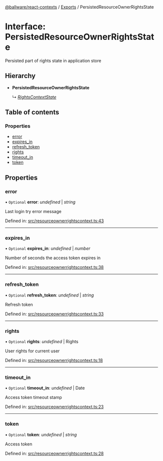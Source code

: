 [@ballware/react-contexts](../README.md) / [Exports](../modules.md) / PersistedResourceOwnerRightsState

# Interface: PersistedResourceOwnerRightsState

Persisted part of rights state in application store

## Hierarchy

* **PersistedResourceOwnerRightsState**

  ↳ [*RightsContextState*](rightscontextstate.md)

## Table of contents

### Properties

- [error](persistedresourceownerrightsstate.md#error)
- [expires\_in](persistedresourceownerrightsstate.md#expires_in)
- [refresh\_token](persistedresourceownerrightsstate.md#refresh_token)
- [rights](persistedresourceownerrightsstate.md#rights)
- [timeout\_in](persistedresourceownerrightsstate.md#timeout_in)
- [token](persistedresourceownerrightsstate.md#token)

## Properties

### error

• `Optional` **error**: *undefined* \| *string*

Last login try error message

Defined in: [src/resourceownerrightscontext.ts:43](https://github.com/frankball/ballware-react-contexts/blob/85afb6f/src/resourceownerrightscontext.ts#L43)

___

### expires\_in

• `Optional` **expires\_in**: *undefined* \| *number*

Number of seconds the access token expires in

Defined in: [src/resourceownerrightscontext.ts:38](https://github.com/frankball/ballware-react-contexts/blob/85afb6f/src/resourceownerrightscontext.ts#L38)

___

### refresh\_token

• `Optional` **refresh\_token**: *undefined* \| *string*

Refresh token

Defined in: [src/resourceownerrightscontext.ts:33](https://github.com/frankball/ballware-react-contexts/blob/85afb6f/src/resourceownerrightscontext.ts#L33)

___

### rights

• `Optional` **rights**: *undefined* \| Rights

User rights for current user

Defined in: [src/resourceownerrightscontext.ts:18](https://github.com/frankball/ballware-react-contexts/blob/85afb6f/src/resourceownerrightscontext.ts#L18)

___

### timeout\_in

• `Optional` **timeout\_in**: *undefined* \| Date

Access token timeout stamp

Defined in: [src/resourceownerrightscontext.ts:23](https://github.com/frankball/ballware-react-contexts/blob/85afb6f/src/resourceownerrightscontext.ts#L23)

___

### token

• `Optional` **token**: *undefined* \| *string*

Access token

Defined in: [src/resourceownerrightscontext.ts:28](https://github.com/frankball/ballware-react-contexts/blob/85afb6f/src/resourceownerrightscontext.ts#L28)
